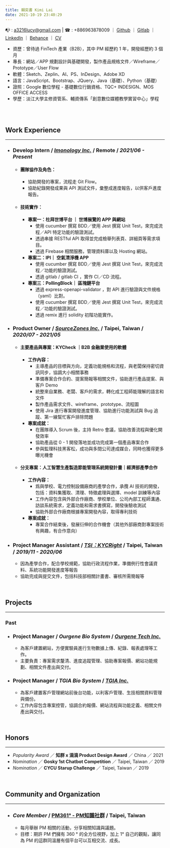 ```yaml
---
title: 賴奕書 Kimi Lai
date: 2021-10-19 23:40:29
---
```

&#x1F4ED;   : a3216lucy@gmail.com  |   &#x260E;  : +886963878009 ｜ [Github](https://github.com/a3216lucy) ｜ [Gitlab](https://gitlab.com/Kimi_Lai) ｜ [LinkedIn](https://www.linkedin.com/in/kimilai) ｜ [Behance](https://www.behance.net/kimilai/) ｜  [CV](https://www.cakeresume.com/s--rdHG23bNbPr52dYQnzeEvA--/kimilai)

- 資歷：曾待過 FinTech 產業（B2B），其中 PM 經歷約 1 年，開發經歷約 3 個月
- 專長：網站／APP 規劃設計與基礎開發，製作產品規格文件／Wireframe／Prototype／User Flow
- 軟體：Sketch、Zeplin、AI、PS、InDesign、Adobe XD
- 語言：JavaScript、Bootstrap、JQuery、Java（基礎）、Python（基礎）
- 證照：Google 數位學程 - 基礎數位行銷資格、TQC+ INDESIGN、MOS OFFICE ACCESS
- 學歷：淡江大學主修資管系、輔資傳系「創意數位媒體教學實習中心」學程
<br>
<br>

## Work Experience
<hr>

- ### **Develop Intern** / _[Imonology Inc.](https://www.imoncloud.com/zh/)_ / Remote / <i>2021/06 - Present</i>
  - #### 團隊協作及角色：
    - 協助開發的專案，流程走 Git Flow。 
    - 協助紀錄開發成果與 API 測試文件，彙整成進度報告，以供客戶進度報告。 
  - #### 技術實作：
    - **專案一：杜拜世博平台 ｜ 世博展覽的 APP 與網站**
      - 使用 cucumber 撰寫 BDD／使用 Jest 撰寫 Unit Test，來完成流程／API 特定功能的驗證測試。
      - 透過串接 RESTful API 取得並完成檢舉列表頁、詳細頁等需求項目。
      - 透過 Firebase 相關服務，管理資料庫以及 Hosting 網站。
    - **專案二：IPI｜ 空氣清淨機 APP**
      - 使用 cucumber 撰寫 BDD／使用 Jest 撰寫 Unit Test，來完成流程／功能的驗證測試。
      - 透過 gitlab / gitlab CI ，實作 CI／CD 流程。
    - **專案三：PollingBlock｜ 區塊鏈平台**
      - 透過 express-openapi-validator ，對 API 進行驗證與文件規格（yaml）比對。
      - 使用 cucumber 撰寫 BDD／使用 Jest 撰寫 Unit Test，來完成流程／功能的驗證測試。
      - 透過 remix 進行 solidity 初階功能實作。
- ### **Product Owner** / _[SourceZones Inc.](https://sourcezones.net/)_ /  Taipei, Taiwan / <i>2020/07 - 2021/05</i>
  - #### 主要產品與專案：KYCheck ｜B2B 金融業使用的軟體
    - **工作內容：**
      - 主導產品的目標與方向，定義功能規格和流程，與老闆保持密切資訊同步，協調大小相關事務
      - 準備專案合作合約、提案簡報等相關文件，協助進行產品提案、與客戶 Demo
      - 統整來自業務、老闆、客戶的需求，轉化成工程師能理解的語言和文件
      - 製作產品需求文件、wireframe、prototype、流程圖
      - 使用 Jira 進行專案開發進度管理、協助進行功能測試與 Bug 追蹤、第一線幫忙客戶排除問題
    - **專案成就：**
      - 在團隊導入 Scrum 後，主持 Retro 會議，協助改善流程與優化開發效率
      - 協助產品從 0 - 1 開發落地並成功完成第一個產品專案合作
      - 參與監理科技黑客松，成功與多間公司達成媒合，同時也獲得更多曝光機會
  - #### 分支專案：人工智慧生產製造節能管理系統開發計畫｜經濟部產學合作
    - **工作內容：**
      - 爲與學校、電力控制設備廠商的產學合作，承攬 AI 技術的開發，包括：資料集獲取、清理、特徵處理與選擇、model 訓練等內容
      - 工作內容包含與外部合作廠商、學校單位、公司內部工程師溝通、訪談系統需求，定義功能和需求書撰寫，開發後驗收測試
      - 協助外部合作廠商根據專案開發內容，取得專利技術
    - **專案成就：**
      - 專案合作結束後，發展衍伸的合作機會（其他外部廠商對專案技術有興趣，有合作意向）
- ### **Project Manager Assistant** / _[TSI：KYCRight](https://www.tsi.center/portfolio-item/%e5%95%9f%e7%99%bc%e5%bc%8f%e6%99%ba%e6%85%a7%e4%bc%81%e6%a5%ad%e5%be%b5%e4%bf%a1kyc%e6%94%af%e6%8f%b4%e5%b9%b3%e5%8f%b0%e9%96%8b%e7%99%bc%e8%a8%88%e7%95%ab-new/)_ / Taipei, Taiwan / <i>2019/11 - 2020/06</i>
  - 因為產學合作，配合學校規範，協助行政流程作業，準備例行性會議資料、系統功能開發進度等報告
  - 協助完成與提交文件，包括科技部相關計畫書、審核所需簡報等

<br>

## Projects
<hr>

### Past

- ### **Project Manager** / _Ourgene Bio System_ / _[Ourgene Tech Inc.]()_
  - 為客戶建置網站，方便實驗員進行生物數據上傳、紀錄、報表處理等工作。
  - 主要負責：專案需求釐清、進度追蹤管理、協助專案報價、網站功能規劃、相關文件產出與交付。
- ### **Project Manager** / _TGIA Bio System_ /  _[TGIA Inc.](https://www.tgiainc.com/)_
  - 為客戶建置客戶管理網站前後台功能，以利客戶管理、生技相關資料管理與備份。
  - 工作內容包含專案控管，協調合約報價、網站流程與功能定義、相關文件產出與交付。

<br>

## Honors
<hr>

- _Popularity Award_ ／ **知群 x 滴滴 Product Design Award** ／ China ／ 2021
- _Nomination_ ／ **Gosky 1st Chatbot Competition** ／ Taipei, Taiwan ／ 2019
- _Nomination_ ／ **CYCU Starup Challenge** ／ Taipei, Taiwan ／ 2019
<!-- - _Gold Prize_ / **Sony CSR Video Competition** / Taipei, Taiwan / 2010 -->

<br>

## Community and Organization
<hr>

- ### _Core Member_ / [PM361° - PM知識社群](https://www.facebook.com/groups/pm361/) / Taipei, Taiwan
  - 每月舉辦 PM 相關的活動，分享相關知識與議題。
  - 目標：期許 PM 們擁有 360 ° 的全方位視野，加上 1° 自己的觀點，讓同為 PM 的這群同溫層有個平台可以互相交流、成長。
